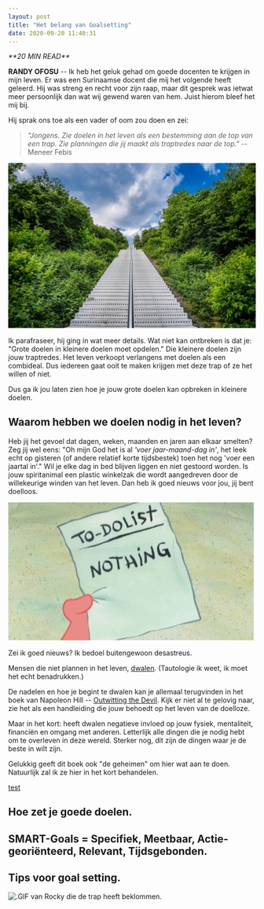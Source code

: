 ```yaml
---
layout: post
title: "Het belang van Goalsetting"
date: 2020-09-20 11:40:31
---
```


<link rel="stylesheet" href="https://cdnjs.cloudflare.com/ajax/libs/font-awesome/4.7.0/css/font-awesome.min.css">
<i class="fa fa-clock-o" aria-hidden="true" style="fontsize:20px"> **20 MIN READ**</i>

**RANDY OFOSU** -- Ik heb het geluk gehad om goede docenten te krijgen in mijn leven. Er was een Surinaamse docent die mij het volgende heeft geleerd. Hij was streng en recht voor zijn raap, maar dit gesprek was ietwat meer persoonlijk dan wat wij gewend waren van hem. Juist hierom bleef het mij bij.

Hij sprak ons toe als een vader of oom zou doen en zei:

> *"Jongens. Zie doelen in het leven als een bestemming aan de top van een trap. Zie planningen die jij maakt als traptredes naar de top."*
> --Meneer Febis

<img src="/assets/img/stairwaytoheaven.jpg" title="Een foto van een trap, ter vervulling van deze cliché." alt="Een foto van een trap, ter vervulling van deze cliché.">

Ik parafraseer, hij ging in wat meer details. Wat niet kan ontbreken is dat je: "Grote doelen in kleinere doelen moet opdelen." Die kleinere doelen zijn jouw traptredes. Het leven verkoopt verlangens met doelen als een combideal. Dus iedereen gaat ooit te maken krijgen met deze trap of ze het willen of niet. 

Dus ga ik jou laten zien hoe je jouw grote doelen kan opbreken in kleinere doelen. 

## Waarom hebben we doelen nodig in het leven?
Heb jij het gevoel dat dagen, weken, maanden en jaren aan elkaar smelten? Zeg jij wel eens: "Oh mijn God het is al *'voer jaar-maand-dag in'*, het leek echt op gisteren (of andere relatief korte tijdsbestek) toen het nog 'voer een jaartal in'." Wil je elke dag in bed blijven liggen en niet gestoord worden. Is jouw spiritanimal een plastic winkelzak die wordt aangedreven door de willekeurige winden van het leven. Dan heb ik goed nieuws voor jou, jij bent doelloos.

<img src="/assets/img/patricktodolistmeme.gif" title="Een .gif van jouw plannen in het leven." alt="Een .gif van jouw plannen in het leven.">

Zei ik goed nieuws? Ik bedoel buitengewoon desastreus.

Mensen die niet plannen in het leven, <a href="https://www.encyclo.nl/begrip/dwalen" target="_blank" title="Definitie: Dwalen" alt="Link naar de definitie van dwalen.">dwalen</a>. (Tautologie ik weet, ik moet het echt benadrukken.)

De nadelen en hoe je begint te dwalen kan je allemaal terugvinden in het boek van Napoleon Hill -- <a href="https://www.google.com/search?client=firefox-b-d&sxsrf=ALeKk00lmSJEh_Fb-quV3-sHt5spXOoTLg%3A1599813087814&ei=3zVbX5mhMYHVkgX4kY-gBw&q=outwitting+the+devil&oq=Outwitting&gs_lcp=CgZwc3ktYWIQAxgAMgQIABBDMgIIADICCAAyBAgAEEMyAggAMgIIADIECAAQQzICCAAyAggAMgQIABBDOgYIIxAnEBM6BAgAEBM6BAgjECc6CAgAELEDEIMBOgUIABCxA1DPNFjxRGCrS2gAcAB4AIABiAGIAfoGkgEEMTAuMZgBAKABAaoBB2d3cy13aXrAAQE&sclient=psy-ab" target="_blank" title="Google Search: Outwitting the Devil" alt="Een Google zoekopdracht naar het boek Outwitting the Devil.">Outwitting the Devil</a>. Kijk er niet al te gelovig naar, zie het als een handleiding die jouw behoedt op het leven van de doelloze. 

Maar in het kort: heeft dwalen negatieve invloed op jouw fysiek, mentaliteit, financiën en omgang met anderen. Letterlijk alle dingen die je nodig hebt om te overleven in deze wereld. Sterker nog, dit zijn de dingen waar je de beste in wilt zijn. 

Gelukkig geeft dit boek ook "de geheimen" om hier wat aan te doen. Natuurlijk zal ik ze hier in het kort behandelen.

<a href="/assets/word/GoldenConvos Goalsetting.htm">test</a>

## Hoe zet je goede doelen.
## SMART-Goals = Specifiek, Meetbaar, Actie-georiënteerd, Relevant, Tijdsgebonden.
## Tips voor goal setting.

<img src="/assets/img/rockystairs.gif" title="Dit ben jij als je toepast wat je leert op GoldenConvos." alt=".GIF van Rocky die de trap heeft beklommen.">